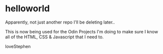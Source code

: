 # helloworld
Apparently, not just another repo I'll be deleting later..

This is now being used for the Odin Projects I'm doing to make sure I know
all of the HTML, CSS & Javascript that I need to.

loveStephen
